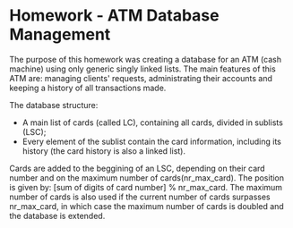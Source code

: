 # Homework - ATM Database Management #

The purpose of this homework was creating a database for an ATM (cash machine) using only generic singly linked lists. The main features of this ATM are: managing clients' requests, administrating their accounts and keeping a history of all transactions made.

The database structure: 
* A main list of cards (called LC), containing all cards, divided in sublists (LSC);
* Every element of the sublist contain the card information, including its history
(the card history is also a linked list).

Cards are added to the beggining of an LSC, depending on their card number and on the maximum number of cards(nr_max_card). The position is given by:  [sum of digits of card number] % nr_max_card. The maximum number of cards is also used if the current number of cards surpasses nr_max_card, in which case the 
maximum number of cards is doubled and the database is extended.